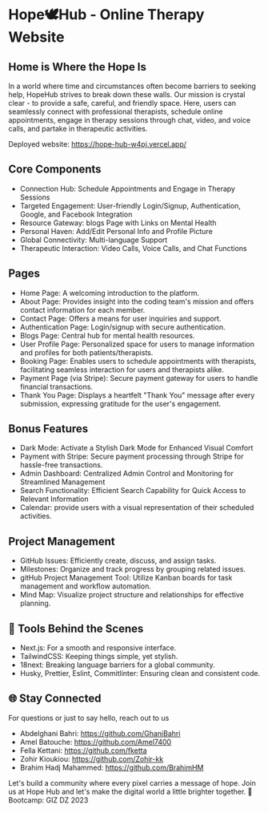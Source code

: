 # Hope🕊️Hub - Online Therapy Website

## Home is Where the Hope Is
In a world where time and circumstances often become barriers to seeking help, HopeHub strives to break down these walls. Our mission is crystal clear - to provide a safe, careful, and friendly space. Here, users can seamlessly connect with professional therapists, schedule online appointments, engage in therapy sessions through chat, video, and voice calls, and partake in therapeutic activities.

Deployed website: https://hope-hub-w4pj.vercel.app/

## Core Components
-  Connection Hub: Schedule Appointments and Engage in Therapy Sessions
-  Targeted Engagement: User-friendly Login/Signup, Authentication, Google, and Facebook Integration
-  Resource Gateway: blogs Page with Links on Mental Health
-  Personal Haven: Add/Edit Personal Info and Profile Picture
-  Global Connectivity: Multi-language Support
-  Therapeutic Interaction: Video Calls, Voice Calls, and Chat Functions

## Pages
-  Home Page: A welcoming introduction to the platform.
-  About Page: Provides insight into the coding team's mission and offers contact information for each member.
-  Contact Page: Offers a means for user inquiries and support.
-  Authentication Page: Login/signup with secure authentication.
-  Blogs Page: Central hub for mental health resources.
-  User Profile Page: Personalized space for users to manage information and profiles for both patients/therapists.
-  Booking Page: Enables users to schedule appointments with therapists, facilitating seamless interaction for users and therapists alike.
-  Payment Page (via Stripe): Secure payment gateway for users to handle financial transactions.
-  Thank You Page: Displays a heartfelt "Thank You" message after every submission, expressing gratitude for the user's engagement.

## Bonus Features
-  Dark Mode: Activate a Stylish Dark Mode for Enhanced Visual Comfort
-  Payment with Stripe: Secure payment processing through Stripe for hassle-free transactions.
-  Admin Dashboard: Centralized Admin Control and Monitoring for Streamlined Management
-  Search Functionality: Efficient Search Capability for Quick Access to Relevant Information
-  Calendar: provide users with a visual representation of their scheduled activities.
  

## Project Management
-  GitHub Issues: Efficiently create, discuss, and assign tasks.
-  Milestones: Organize and track progress by grouping related issues.
-  gitHub Project Management Tool: Utilize Kanban boards for task management and workflow automation.
-  Mind Map: Visualize project structure and relationships for effective planning.


## 🔧 Tools Behind the Scenes
-  Next.js: For a smooth and responsive interface.
-  TailwindCSS: Keeping things simple, yet stylish.
-  18next: Breaking language barriers for a global community.
-  Husky, Prettier, Eslint, Commitlinter: Ensuring clean and consistent code.
  

## 🌐 Stay Connected
For questions or just to say hello, reach out to us 

- Abdelghani Bahri: https://github.com/GhaniBahri
- Amel Batouche: https://github.com/Amel7400
- Fella Kettani: https://github.com/fketta
- Zohir Kioukiou: https://github.com/Zohir-kk
- Brahim Hadj Mahammed: https://github.com/BrahimHM

Let's build a community where every pixel carries a message of hope. Join us at Hope Hub and let's make the digital world a little brighter together. 🌟
Bootcamp: GIZ DZ 2023


